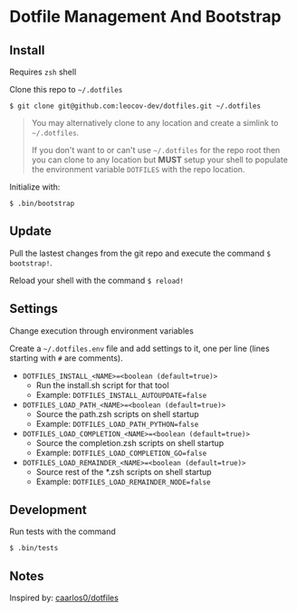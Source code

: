 # Dotfile Management And Bootstrap

## Install
Requires `zsh` shell

Clone this repo to `~/.dotfiles`

```
$ git clone git@github.com:leocov-dev/dotfiles.git ~/.dotfiles
```
>You may alternatively clone to any location and create a simlink to `~/.dotfiles`.
>
>If you don't want to or can't use `~/.dotfiles` for the repo root
>then you can clone to any location but **MUST** setup your shell to populate
>the environment variable `DOTFILES` with the repo location.


Initialize with:
```
$ .bin/bootstrap
```


## Update
Pull the lastest changes from the git repo and execute the command `$ bootstrap!`.

Reload your shell with the command `$ reload!`

## Settings
Change execution through environment variables

Create a `~/.dotfiles.env` file and add settings to it, one per line (lines starting with `#` are comments).

* `DOTFILES_INSTALL_<NAME>=<boolean (default=true)>`
    * Run the install.sh script for that tool
    * Example: `DOTFILES_INSTALL_AUTOUPDATE=false`
* `DOTFILES_LOAD_PATH_<NAME>=<boolean (default=true)>`
    * Source the path.zsh scripts on shell startup
    * Example: `DOTFILES_LOAD_PATH_PYTHON=false`
* `DOTFILES_LOAD_COMPLETION_<NAME>=<boolean (default=true)>`
    * Source the completion.zsh scripts on shell startup
    * Example: `DOTFILES_LOAD_COMPLETION_GO=false`
* `DOTFILES_LOAD_REMAINDER_<NAME>=<boolean (default=true)>`
    * Source rest of the *.zsh scripts on shell startup
    * Example: `DOTFILES_LOAD_REMAINDER_NODE=false`

## Development
Run tests with the command
```
$ .bin/tests
```

## Notes
Inspired by: [caarlos0/dotfiles](https://github.com/caarlos0/dotfiles/)
